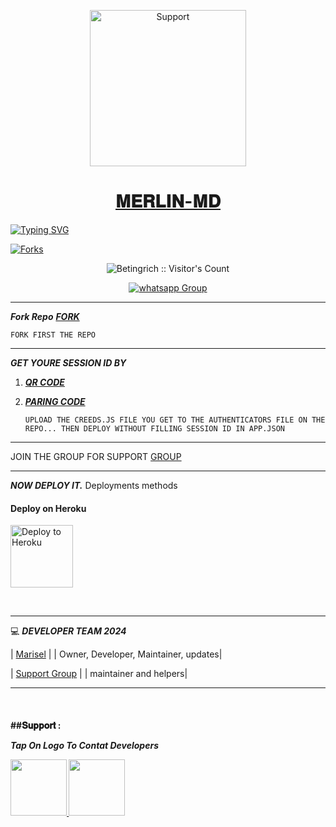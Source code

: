 
</p>
</p>
<p align="center">
  <a href="https://whatsapp.com/channel/0029Vade9VgD38CPEnxfYF0M">
    <img alt=Support height="250" src="https://telegra.ph/file/27b2539ed903b0d25a5b8.jpg"> 
    </p>
<h1 align="center"> 𝐌𝐄𝐑𝐋𝐈𝐍-𝐌𝐃
</h1>
<p align="center"> 
    </p>


   [![Typing SVG](https://readme-typing-svg.herokuapp.com?font=Rockstar-ExtraBold&color=F33A6A&lines=𝐇𝐢+𝐓𝐡𝐢𝐬+𝐢𝐬+𝐌𝐞𝐫𝐥𝐢𝐧-𝐌𝐝.+𝐒𝐭𝐚𝐫+𝐀𝐧𝐝+𝐅𝐨𝐫𝐤+𝐊𝐢𝐧𝐝𝐥𝐲)](https://git.io/typing-svg)



<p align="left">
  <a href="" target="_blank">
    <img alt="Forks" src="https://img.shields.io/github/forks/betingrich/Merlin-Md" />
  </a>
  
  

</p>
<p align="center"><img src="https://profile-counter.glitch.me/{betingrich}/count.svg" alt="Betingrich :: Visitor's Count" /></p>
<p align="center">
 <a href="https://chat.whatsapp.com/IAqBQy3aFGfJsAxjLIW93P" target="_blank">
    <img alt="whatsapp Group" src="https://img.shields.io/badge/𝐌𝐞𝐫𝐥𝐢𝐧-𝐌𝐝 Support Group -25D366?style=for-the-badge&logo=whatsapp&logoColor=blue" />
  </a>
</p>

---

 ***Fork Repo***
 ***[FORK](https://github.com/betingrich/Merlin-Md/fork)***

    FORK FIRST THE REPO
---

***GET YOURE SESSION ID BY***

1. ***[QR CODE](https://gpt-qr-code.onrender.com/elisa)***

2. ***[PARING CODE](https://creds-1.onrender.com/pair)***


     `UPLOAD THE CREEDS.JS FILE YOU GET TO THE AUTHENTICATORS FILE ON THE REPO... THEN DEPLOY WITHOUT FILLING SESSION ID IN APP.JSON`
   



    

   
--- 

JOIN THE GROUP FOR SUPPORT 
[GROUP](https://chat.whatsapp.com/IAqBQy3aFGfJsAxjLIW93P)

---

 ***NOW  DEPLOY IT.***
Deployments methods
<h4 align="left"> Deploy on Heroku
</h4>

</p>

<p align="left" >
    <a href="https://heroku.com/deploy?template=https://github.com/betingrich/Merlin-md">
    <img src="https://telegra.ph/file/27b2539ed903b0d25a5b8.jpg" width="100px" alt="Deploy to Heroku" >
    </a>

</p> 

<br>
   


----

💻 ***DEVELOPER TEAM* *2024***
  
| [Marisel](https://github.com/Betingrich) |
| Owner, Developer, Maintainer, updates|

| [Support Group](https://chat.whatsapp.com/IAqBQy3aFGfJsAxjLIW93P) |
| maintainer and helpers|

---
  </br> 
<h4 align="left">
##𝐒𝐮𝐩𝐩𝐨𝐫𝐭 :
    
 ***Tap On Logo To Contat Developers***
 <p align="left">
  <a href="https://chat.whatsapp.com/IAqBQy3aFGfJsAxjLIW93P">
    <img src="https://telegra.ph/file/27b2539ed903b0d25a5b8.jpg" align="centre" width="90" />
   <a href="https://wa.me/254740007567?text">
    <img src="https://telegra.ph/file/27b2539ed903b0d25a5b8.jpg" align="centre" width="90" />
</br>
